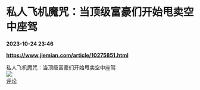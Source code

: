 # 私人飞机魔咒：当顶级富豪们开始甩卖空中座驾

**2023-10-24 23:46**

**https://www.jiemian.com/article/10275851.html**

私人飞机魔咒：当顶级富豪们开始甩卖空中座驾  
![](https://img3.chouti.com/CHOUTI_20231025/6DF26D77157C4FFF934B0F2647A71385_W398H398.jpeg)  
[评论](https://m.chouti.com/link/40388627)